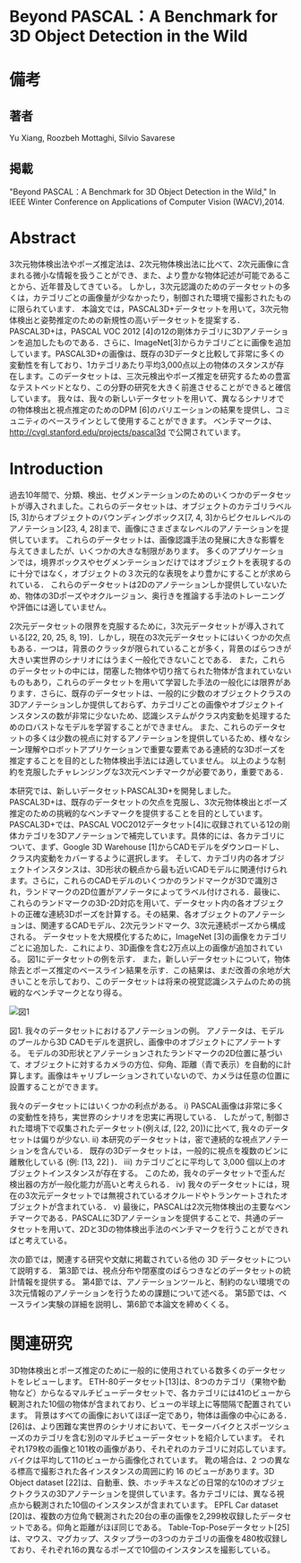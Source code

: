# Beyond PASCAL：A Benchmark for 3D Object Detection in the Wild

# 備考

## 著者
Yu Xiang, Roozbeh Mottaghi, Silvio Savarese

## 掲載

"Beyond PASCAL：A Benchmark for 3D Object Detection in the Wild," In  IEEE Winter Conference on Applications of Computer Vision (WACV),2014.

# Abstract
3次元物体検出法やポーズ推定法は、2次元物体検出法に比べて、2次元画像に含まれる微小な情報を扱うことができ、また、より豊かな物体記述が可能であることから、近年普及してきている。  しかし，3次元認識のためのデータセットの多くは，カテゴリごとの画像量が少なかったり，制御された環境で撮影されたものに限られています． 本論文では，PASCAL3D+データセットを用いて，3次元物体検出と姿勢推定のための新規性の高いデータセットを提案する． PASCAL3D+は，PASCAL VOC 2012 [4]の12の剛体カテゴリに3Dアノテーションを追加したものである．さらに、ImageNet[3]からカテゴリごとに画像を追加しています。PASCAL3D+の画像は、既存の3Dデータと比較して非常に多くの変動性を有しており、1カテゴリあたり平均3,000点以上の物体のスタンスが存在します。このデータセットは、三次元検出やポーズ推定を研究するための豊富なテストベッドとなり、この分野の研究を大きく前進させることができると確信しています。 我々は、我々の新しいデータセットを用いて、異なるシナリオでの物体検出と視点推定のためのDPM [6]のバリエーションの結果を提供し、コミュニティのベースラインとして使用することができます。 ベンチマークは、http://cvgl.stanford.edu/projects/pascal3d で公開されています。

# Introduction

過去10年間で、分類、検出、セグメンテーションのためのいくつかのデータセットが導入されました。これらのデータセットは、オブジェクトのカテゴリラベル[5, 3]からオブジェクトのバウンディングボックス[7, 4, 3]からピクセルレベルのアノテーション[23, 4, 28]まで、画像にさまざまなレベルのアノテーションを提供しています。 これらのデータセットは、画像認識手法の発展に大きな影響を与えてきましたが、いくつかの大きな制限があります。 多くのアプリケーションでは，境界ボックスやセグメンテーションだけではオブジェクトを表現するのに十分ではなく，オブジェクトの３次元的な表現をより豊かにすることが求められている． これらのデータセットは2Dのアノテーションしか提供していないため、物体の3Dポーズやオクルージョン、奥行きを推論する手法のトレーニングや評価には適していません。

2次元データセットの限界を克服するために，3次元データセットが導入されている[22, 20, 25, 8, 19]．しかし，現在の3次元データセットにはいくつかの欠点もある．一つは，背景のクラッタが限られていることが多く，背景のばらつきが大きい実世界のシナリオにはうまく一般化できないことである．  また，これらのデータセットの中には，閉塞した物体や切り捨てられた物体が含まれていないものもあり，これらのデータセットを用いて学習した手法の一般化には限界があります．さらに、既存のデータセットは、一般的に少数のオブジェクトクラスの3Dアノテーションしか提供しておらず、カテゴリごとの画像やオブジェクトインスタンスの数が非常に少ないため、認識システムがクラス内変動を処理するためのロバストなモデルを学習することができません。 また、これらのデータセットの多くは少数の視点に対するアノテーションを提供しているため、様々なシーン理解やロボットアプリケーションで重要な要素である連続的な3Dポーズを推定することを目的とした物体検出手法には適していません。 以上のような制約を克服したチャレンジングな3次元ベンチマークが必要であり，重要である．

本研究では、新しいデータセットPASCAL3D+を開発しました。PASCAL3D+は、既存のデータセットの欠点を克服し、3次元物体検出とポーズ推定のための挑戦的なベンチマークを提供することを目的としています。 PASCAL3D+では、PASCAL VOC2012データセット[4]に収録されている12の剛体カテゴリを3Dアノテーションで補完しています。具体的には、各カテゴリについて、まず、Google 3D Warehouse [1]からCADモデルをダウンロードし、クラス内変動をカバーするように選択します。  そして、カテゴリ内の各オブジェクトインスタンスは、3D形状の観点から最も近いCADモデルに関連付けられます。さらに，これらのCADモデルのいくつかのランドマークが3Dで識別され，ランドマークの2D位置がアノテータによってラベル付けされる．最後に、これらのランドマークの3D-2D対応を用いて、データセット内の各オブジェクトの正確な連続3Dポーズを計算する。その結果、各オブジェクトのアノテーションは、関連するCADモデル、2次元ランドマーク、3次元連続ポーズから構成される。 データセットを大規模化するために，ImageNet [3]の画像をカテゴリごとに追加した．これにより、3D画像を含む2万点以上の画像が追加されている。 図1にデータセットの例を示す． また，新しいデータセットについて，物体除去とポーズ推定のベースライン結果を示す．この結果は、まだ改善の余地が大きいことを示しており、このデータセットは将来の視覚認識システムのための挑戦的なベンチマークとなり得る。

![図1](Beyond%20PASCAL：A%20Benchmark%20for%203D%20Object%20Detection%20in%20the%20Wild/画像/図1.png)

図1. 我々のデータセットにおけるアノテーションの例。 アノテータは、モデルのプールから3D CADモデルを選択し、画像中のオブジェクトにアノテートする。 モデルの3D形状とアノテーションされたランドマークの2D位置に基づいて、オブジェクトに対するカメラの方位、仰角、距離（青で表示）を自動的に計算します。画像はキャリブレーションされていないので、カメラは任意の位置に設置することができます。


我々のデータセットにはいくつかの利点がある。 
i) PASCAL画像は非常に多くの変動性を持ち，実世界のシナリオを忠実に再現している． したがって, 制御された環境下で収集されたデータセット(例えば, [22, 20])に比べて, 我々のデータセットは偏りが少ない. 
ii) 本研究のデータセットは，密で連続的な視点アノテーションを含んでいる． 既存の3Dデータセットは，一般的に視点を複数のビンに離散化している (例: [13, 22] )． 
iii) カテゴリごとに平均して 3,000 個以上のオブジェクトインスタンスが存在する。 このため，我々のデータセットで歪んだ検出器の方が一般化能力が高いと考えられる．
iv) 我々のデータセットには，現在の3次元データセットでは無視されているオクルードやトランケートされたオブジェクトが含まれている． 
v) 最後に，PASCALは2次元物体検出の主要なベンチマークである．PASCALに3Dアノテーションを提供することで、共通のデータセットを用いて、2Dと3Dの物体検出手法のベンチマークを行うことができればと考えている。

次の節では，関連する研究や文献に掲載されている他の 3D データセットについて説明する． 第3節では、視点分布や閉塞度のばらつきなどのデータセットの統計情報を提供する。 第4節では、アノテーションツールと、制約のない環境での3次元情報のアノテーションを行うための課題について述べる。 第5節では、ベースライン実験の詳細を説明し、第6節で本論文を締めくくる。

# 関連研究

3D物体検出とポーズ推定のために一般的に使用されている数多くのデータセットをレビューします。 ETH-80データセット[13]は、8つのカテゴリ（果物や動物など）からなるマルチビューデータセットで、各カテゴリには41のビューから観測された10個の物体が含まれており、ビューの半球上に等間隔で配置されています。 背景はすべての画像においてほぼ一定であり，物体は画像の中心にある． [26]は、より困難な実世界のシナリオにおいて、モーターバイクとスポーツシューズのカテゴリを含む別のマルチビューデータセットを紹介しています。  それぞれ179枚の画像と101枚の画像があり、それぞれのカテゴリに対応しています。  バイクは平均して11のビューから画像化されています。 靴の場合は、2 つの異なる標高で撮影された各インスタンスの周囲に約 16 のビューがあります。3D Object dataset [22]は、自動車、鉄、ホッチキスなどの日常的な10のオブジェクトクラスの3Dアノテーションを提供しています。各カテゴリには、異なる視点から観測された10個のインスタンスが含まれています。  EPFL Car dataset [20]は、複数の方位角で観測された20台の車の画像を2,299枚収録したデータセットである。仰角と距離がほぼ同じである。 Table-Top-Poseデータセット[25]は、マウス、マグカップ、スタップラーの3つのカテゴリの画像を480枚収録しており、それぞれ16の異なるポーズで10個のインスタンスを撮影している。